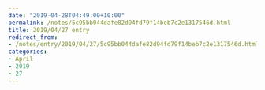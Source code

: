 ```yaml
---
date: "2019-04-28T04:49:00+10:00"
permalink: /notes/5c95bb044dafe82d94fd79f14beb7c2e1317546d.html
title: 2019/04/27 entry
redirect_from:
- /notes/entry/2019/04/27/5c95bb044dafe82d94fd79f14beb7c2e1317546d.html
categories:
- April
- 2019
- 27
---
```

